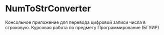 # NumToStrConverter
Консольное приложение для перевода цифровой записи числа в строковую. Курсовая работа по предмету Программирование (БГУИР)
